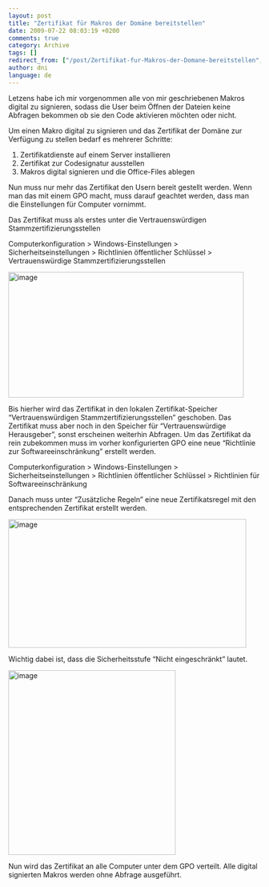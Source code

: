```yaml
---
layout: post
title: "Zertifikat für Makros der Domäne bereitstellen"
date: 2009-07-22 08:03:19 +0200
comments: true
category: Archive
tags: []
redirect_from: ["/post/Zertifikat-fur-Makros-der-Domane-bereitstellen", "/post/zertifikat-fur-makros-der-domane-bereitstellen"]
author: dni
language: de
---
```

<!-- more -->
<p>Letzens habe ich mir vorgenommen alle von mir geschriebenen Makros digital zu signieren, sodass die User beim Öffnen der Dateien keine Abfragen bekommen ob sie den Code aktivieren möchten oder nicht. </p>  <p>Um einen Makro digital zu signieren und das Zertifikat der Domäne zur Verfügung zu stellen bedarf es mehrerer Schritte: </p>  <ol>   <li>Zertifikatdienste auf einem Server installieren </li>    <li>Zertifikat zur Codesignatur ausstellen </li>    <li>Makros digital signieren und die Office-Files ablegen </li> </ol>  <p>Nun muss nur mehr das Zertifikat den Usern bereit gestellt werden. Wenn man das mit einem GPO macht, muss darauf geachtet werden, dass man die Einstellungen für Computer vornimmt. </p>  <p>Das Zertifikat muss als erstes unter die Vertrauenswürdigen Stammzertifizierungsstellen </p>  <p>Computerkonfiguration &gt; Windows-Einstellungen &gt; Sicherheitseinstellungen &gt; Richtlinien öffentlicher Schlüssel &gt; Vertrauenswürdige Stammzertifizierungsstellen </p>  <p><a href="/assets/archive/image.png"><img style="border-bottom: 0px; border-left: 0px; display: inline; margin-left: 0px; border-top: 0px; margin-right: 0px; border-right: 0px" title="image" border="0" alt="image" src="/assets/archive/image_thumb.png" width="470" height="251" /></a></p>  <p> Bis hierher wird das Zertifikat in den lokalen Zertifikat-Speicher “Vertrauenswürdigen Stammzertifizierungsstellen” geschoben. Das Zertifikat muss aber noch in den Speicher für “Vertrauenswürdige Herausgeber”, sonst erscheinen weiterhin Abfragen. Um das Zertifikat da rein zubekommen muss im vorher konfigurierten GPO eine neue “Richtlinie zur Softwareeinschränkung” erstellt werden. </p>  <p>Computerkonfiguration &gt; Windows-Einstellungen &gt; Sicherheitseinstellungen &gt; Richtlinien öffentlicher Schlüssel &gt; Richtlinien für Softwareeinschränkung </p>  <p>Danach muss unter “Zusätzliche Regeln” eine neue Zertifikatsregel mit den entsprechenden Zertifikat erstellt werden. </p>  <p><a href="/assets/archive/image_1.png"><img style="border-bottom: 0px; border-left: 0px; display: inline; border-top: 0px; border-right: 0px" title="image" border="0" alt="image" src="/assets/archive/image_thumb_1.png" width="475" height="257" /></a></p>  <p>Wichtig dabei ist, dass die Sicherheitsstufe “Nicht eingeschränkt” lautet.</p>  <p><a href="/assets/archive/image_3.png"><img style="border-bottom: 0px; border-left: 0px; display: inline; border-top: 0px; border-right: 0px" title="image" border="0" alt="image" src="/assets/archive/image_thumb_3.png" width="334" height="369" /></a> </p>  <p>Nun wird das Zertifikat an alle Computer unter dem GPO verteilt. Alle digital signierten Makros werden ohne Abfrage ausgeführt.</p>


